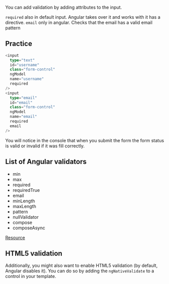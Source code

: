 You can add validation by adding attributes to the input.

`required` also in default input. Angular takes over it and works with it has a directive. 
`email` only in angular. Checks that the email has a valid email pattern

## Practice

```ts
<input
  type="text"
  id="username"
  class="form-control"
  ngModel
  name="username"
  required
/>
<input
  type="email"
  id="email"
  class="form-control"
  ngModel
  name="email"
  required
  email
/>
```

You will notice in the console that when you submit the form the form status is valid or invalid if it was fill correctly.

## List of Angular validators

- min 
- max 
- required 
- requiredTrue 
- email 
- minLength 
- maxLength 
- pattern 
- nullValidator
- compose
- composeAsync

[Resource](https://angular.io/api/forms/Validators)

## HTML5 validation

Additionally, you might also want to enable HTML5 validation (by default, Angular disables it). You can do so by adding the `ngNativeValidate`  to a control in your template.

